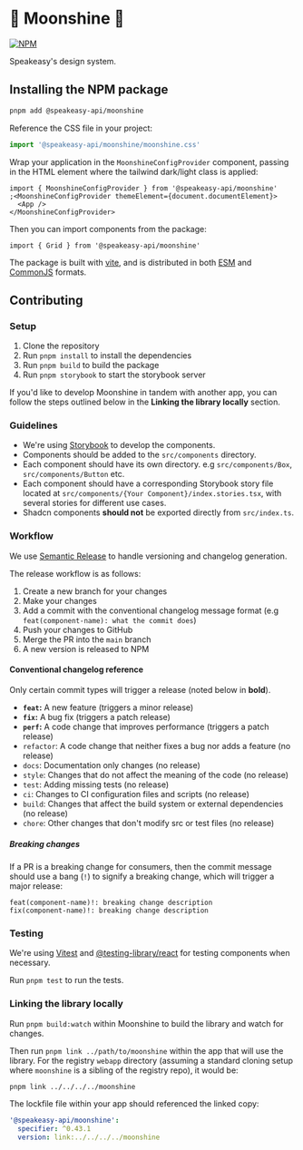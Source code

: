 # 🥃 Moonshine 🥃

[![NPM](https://img.shields.io/badge/npm-moonshine@latest-blue)](https://www.npmjs.com/package/@speakeasy-api/moonshine)

Speakeasy's design system.

## Installing the NPM package

```bash
pnpm add @speakeasy-api/moonshine
```

Reference the CSS file in your project:

```ts
import '@speakeasy-api/moonshine/moonshine.css'
```

Wrap your application in the `MoonshineConfigProvider` component, passing in the HTML element where the tailwind dark/light class is applied:

```tsx
import { MoonshineConfigProvider } from '@speakeasy-api/moonshine'
;<MoonshineConfigProvider themeElement={document.documentElement}>
  <App />
</MoonshineConfigProvider>
```

Then you can import components from the package:

```tsx
import { Grid } from '@speakeasy-api/moonshine'
```

The package is built with [vite](https://vitejs.dev/), and is distributed in both [ESM](https://developer.mozilla.org/en-US/docs/Web/JavaScript/Guide/Modules) and [CommonJS](https://nodejs.org/api/modules.html#modules-commonjs) formats.

## Contributing

### Setup

1. Clone the repository
2. Run `pnpm install` to install the dependencies
3. Run `pnpm build` to build the package
4. Run `pnpm storybook` to start the storybook server

If you'd like to develop Moonshine in tandem with another app, you can follow the steps outlined below in the **Linking the library locally** section.

### Guidelines

- We're using [Storybook](https://storybook.js.org/) to develop the components.
- Components should be added to the `src/components` directory.
- Each component should have its own directory. e.g `src/components/Box`, `src/components/Button` etc.
- Each component should have a corresponding Storybook story file located at `src/components/{Your Component}/index.stories.tsx`, with several stories for different use cases.
- Shadcn components **should not** be exported directly from `src/index.ts`.

### Workflow

We use [Semantic Release](https://semantic-release.gitbook.io/semantic-release/) to handle versioning and changelog generation.

The release workflow is as follows:

1. Create a new branch for your changes
2. Make your changes
3. Add a commit with the conventional changelog message format (e.g `feat(component-name): what the commit does`)
4. Push your changes to GitHub
5. Merge the PR into the `main` branch
6. A new version is released to NPM

#### Conventional changelog reference

Only certain commit types will trigger a release (noted below in **bold**).

- **`feat`:** A new feature (triggers a minor release)
- **`fix`:** A bug fix (triggers a patch release)
- **`perf`:** A code change that improves performance (triggers a patch release)
- `refactor`: A code change that neither fixes a bug nor adds a feature (no release)
- `docs`: Documentation only changes (no release)
- `style`: Changes that do not affect the meaning of the code (no release)
- `test`: Adding missing tests (no release)
- `ci`: Changes to CI configuration files and scripts (no release)
- `build`: Changes that affect the build system or external dependencies (no release)
- `chore`: Other changes that don't modify src or test files (no release)

##### Breaking changes

If a PR is a breaking change for consumers, then the commit message should use a bang (`!`) to signify a breaking change, which will trigger a major release:

```
feat(component-name)!: breaking change description
fix(component-name)!: breaking change description
```

### Testing

We're using [Vitest](https://vitest.dev/) and [@testing-library/react](https://testing-library.com/react/) for testing components when necessary.

Run `pnpm test` to run the tests.

### Linking the library locally

Run `pnpm build:watch` within Moonshine to build the library and watch for changes.

Then run `pnpm link ../path/to/moonshine` within the app that will use the library. For the registry `webapp` directory (assuming a standard cloning setup where `moonshine` is a sibling of the registry repo), it would be:

```bash
pnpm link ../../../../moonshine
```

The lockfile file within your app should referenced the linked copy:

```yaml
'@speakeasy-api/moonshine':
  specifier: ^0.43.1
  version: link:../../../../moonshine
```
